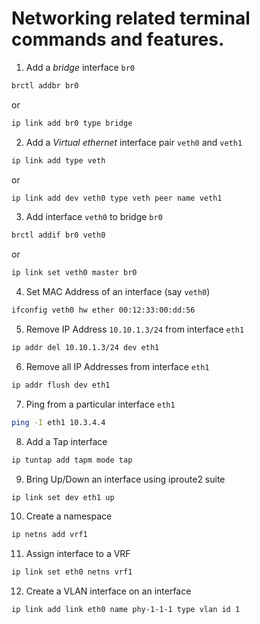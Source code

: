 Networking related terminal commands and features.
==================================================

1. Add a _bridge_ interface `br0`
  ```bash
  brctl addbr br0
  ```
  
  or
  
  ```bash
  ip link add br0 type bridge
  ```
  
2. Add a _Virtual ethernet_ interface pair `veth0` and `veth1`
  ```bash
  ip link add type veth
  ```
  
  or
  
  ```bash
  ip link add dev veth0 type veth peer name veth1
  ```
  
3. Add interface `veth0` to bridge `br0`
  ```bash
  brctl addif br0 veth0 
  ```
  
  or
  
  ```bash
  ip link set veth0 master br0
  ```
  
4. Set MAC Address of an interface (say `veth0`)
  ```bash
  ifconfig veth0 hw ether 00:12:33:00:dd:56
  ```

5. Remove IP Address `10.10.1.3/24` from interface `eth1`
  ```bash
  ip addr del 10.10.1.3/24 dev eth1
  ```

6. Remove all IP Addresses from interface `eth1`
  ```bash
  ip addr flush dev eth1
  ```

7. Ping from a particular interface `eth1`
  ```bash
  ping -I eth1 10.3.4.4
  ``` 
  
8. Add a Tap interface
  ```bash
  ip tuntap add tapm mode tap
  ```
  
9. Bring Up/Down an interface using iproute2 suite
  ```bash
  ip link set dev eth1 up
  ```

10. Create a namespace
  ```bash
  ip netns add vrf1
  ```

11. Assign interface to a VRF
  ```bash
  ip link set eth0 netns vrf1
  ```
  
12. Create a VLAN interface on an interface
  ```
  ip link add link eth0 name phy-1-1-1 type vlan id 1
  ```
